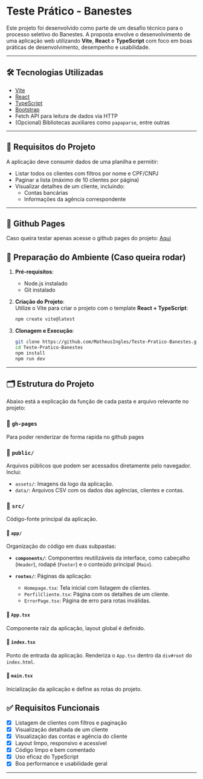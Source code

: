 # Teste Prático - Banestes

Este projeto foi desenvolvido como parte de um desafio técnico para o processo seletivo do Banestes. A proposta envolve o desenvolvimento de uma aplicação web utilizando **Vite**, **React** e **TypeScript** com foco em boas práticas de desenvolvimento, desempenho e usabilidade.

---

## 🛠️ Tecnologias Utilizadas

- [Vite](https://vitejs.dev/)
- [React](https://reactjs.org/)
- [TypeScript](https://www.typescriptlang.org/)
- [Bootstrap](https://getbootstrap.com/)
- Fetch API para leitura de dados via HTTP
- (Opcional) Bibliotecas auxiliares como `papaparse`, entre outras

---

## 🧱 Requisitos do Projeto

A aplicação deve consumir dados de uma planilha e permitir:

- Listar todos os clientes com filtros por nome e CPF/CNPJ
- Paginar a lista (máximo de 10 clientes por página)
- Visualizar detalhes de um cliente, incluindo:
  - Contas bancárias
  - Informações da agência correspondente

---

## 📄 Github Pages
Caso queira testar apenas acesse o github pages do projeto:
[Aqui](https://matheusingles.github.io/Teste-Pratico-Banestes/)

## 🔧 Preparação do Ambiente (Caso queira rodar)

1. **Pré-requisitos**:  
   - Node.js instalado
   - Git instalado

2. **Criação do Projeto**:  
   Utilize o Vite para criar o projeto com o template **React + TypeScript**:
   ```bash
   npm create vite@latest
   ```

3. **Clonagem e Execução**:
   ```bash
   git clone https://github.com/MatheusIngles/Teste-Pratico-Banestes.git
   cd Teste-Pratico-Banestes
   npm install
   npm run dev
   ```

---

## 🗂️ Estrutura do Projeto

Abaixo está a explicação da função de cada pasta e arquivo relevante no projeto:

### 📁 `gh-pages`
Para poder renderizar de forma rapida no github pages

### 📁 `public/`
Arquivos públicos que podem ser acessados diretamente pelo navegador. Inclui:

- `assets/`: Imagens da logo da aplicação.
- `data/`: Arquivos CSV com os dados das agências, clientes e contas.

### 📁 `src/`
Código-fonte principal da aplicação.

#### 📁 `app/`
Organização do código em duas subpastas:

- **`components/`**: Componentes reutilizáveis da interface, como cabeçalho (`Header`), rodapé (`Footer`) e o conteúdo principal (`Main`).

- **`routes/`**: Páginas da aplicação:
  - `Homepage.tsx`: Tela inicial com listagem de clientes.
  - `PerfilCliente.tsx`: Página com os detalhes de um cliente.
  - `ErrorPage.tsx`: Página de erro para rotas inválidas.

#### 📄 `App.tsx`
Componente raiz da aplicação, layout global é definido.

#### 📄 `index.tsx`
Ponto de entrada da aplicação. Renderiza o `App.tsx` dentro da `div#root` do `index.html`.

#### 📄 `main.tsx`
Inicialização da aplicação e define as rotas do projeto.

## ✅ Requisitos Funcionais

- [x] Listagem de clientes com filtros e paginação
- [x] Visualização detalhada de um cliente
- [x] Visualização das contas e agência do cliente
- [x] Layout limpo, responsivo e acessível
- [x] Código limpo e bem comentado
- [x] Uso eficaz do TypeScript
- [x] Boa performance e usabilidade geral

---
